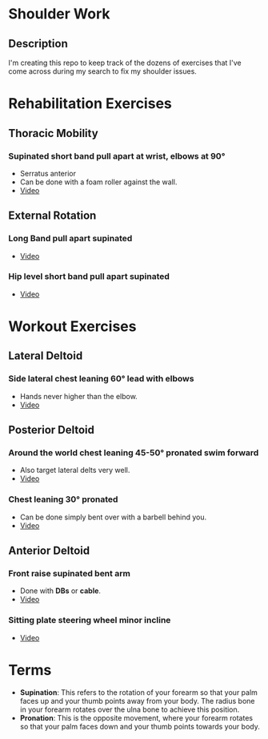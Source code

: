 # Shoulder Work

## Description

I'm creating this repo to keep track of the dozens of exercises that I've come across during my search to fix my shoulder issues.

# Rehabilitation Exercises

## Thoracic Mobility

### Supinated short band pull apart at wrist, elbows at 90°

- Serratus anterior
- Can be done with a foam roller against the wall.
- [Video](https://youtu.be/Y7hD07u6-zg?si=O7ep6IdA7rG1_4U-&t=689)

## External Rotation

### Long Band pull apart supinated

- [Video](https://youtu.be/Y7hD07u6-zg?si=KZNYAHBIaGCVI6T8&t=538)

### Hip level short band pull apart supinated

- [Video](https://youtu.be/Y7hD07u6-zg?si=nXJw64Pz-IZmQg5s&t=552)

# Workout Exercises

## Lateral Deltoid

### Side lateral chest leaning 60° lead with elbows

- Hands never higher than the elbow.
- [Video](https://youtu.be/to7y50jfa5M?si=Ns3v_W8K6TS4Sw-Q&t=280)

## Posterior Deltoid

### Around the world chest leaning 45-50° pronated swim forward

- Also target lateral delts very well.
- [Video](https://youtu.be/ozZKx9yC24E?si=UklPOrIA_Zp0zcTa&t=770)

### Chest leaning 30° pronated

- Can be done simply bent over with a barbell behind you.
- [Video](https://youtu.be/ozZKx9yC24E?si=PIeQeAZokWWM-E86&t=556)

## Anterior Deltoid

### Front raise supinated bent arm

- Done with **DBs** or **cable**.
- [Video](https://youtu.be/ozZKx9yC24E?si=FVeiMFRxXEYG-xkj&t=635)

### Sitting plate steering wheel minor incline

- [Video](https://youtu.be/ozZKx9yC24E?si=razgaJnQs8b4g_bj&t=760)

# Terms

- **Supination**: This refers to the rotation of your forearm so that your palm faces up and your thumb points away from your body. The radius bone in your forearm rotates over the ulna bone to achieve this position.
- **Pronation**: This is the opposite movement, where your forearm rotates so that your palm faces down and your thumb points towards your body.
